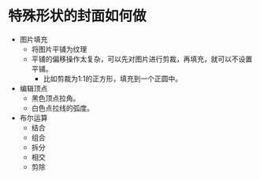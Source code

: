 # 特殊形状的封面如何做

- 图片填充
  - 将图片平铺为纹理
  - 平铺的偏移操作太复杂，可以先对图片进行剪裁，再填充，就可以不设置平铺。
    - 比如剪裁为1:1的正方形，填充到一个正圆中。
- 编辑顶点
  - 黑色顶点拉角。
  - 白色点拉线的弧度。
- 布尔运算
  - 结合
  - 组合
  - 拆分
  - 相交
  - 剪除